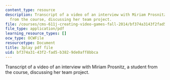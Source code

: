 ```yaml
---
content_type: resource
description: Transcript of a video of an interview with Miriam Prosnitz, a student
  from the course, discussing her team project.
file: /courses/cms-611j-creating-video-games-fall-2014/bf374a3143f2fad5b3829de0aff8bbca_-3ixsZ7fBUI.pdf
file_type: application/pdf
learning_resource_types: []
ocw_type: OCWFile
resourcetype: Document
title: 3play pdf file
uid: bf374a31-43f2-fad5-b382-9de0aff8bbca
---
```

Transcript of a video of an interview with Miriam Prosnitz, a student from the course, discussing her team project.

